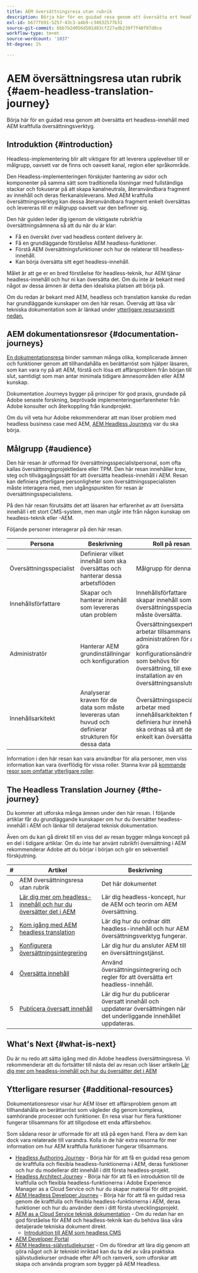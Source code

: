 ```yaml
---
title: AEM översättningsresa utan rubrik
description: Börja här för en guidad resa genom att översätta ert headless-innehåll med AEM kraftfulla översättningsverktyg.
exl-id: b677f691-5257-43c3-a4b9-c34932577b31
source-git-commit: 6bb7b2d056d501d83cf227adb239f7f40f87d0ce
workflow-type: tm+mt
source-wordcount: '1037'
ht-degree: 1%

---
```


# AEM översättningsresa utan rubrik {#aem-headless-translation-journey}

Börja här för en guidad resa genom att översätta ert headless-innehåll med AEM kraftfulla översättningsverktyg.

## Introduktion {#introduction}

Headless-implementering blir allt viktigare för att leverera upplevelser till er målgrupp, oavsett var de finns och oavsett kanal, region eller språkområde.

Den Headless-implementeringen förskjuter hantering av sidor och komponenter på samma sätt som traditionella lösningar med fullständiga stackar och fokuserar på att skapa kanalneutrala, återanvändbara fragment av innehåll och deras flerkanalsleverans. Med AEM kraftfulla översättningsverktyg kan dessa återanvändbara fragment enkelt översättas och levereras till er målgrupp oavsett var den befinner sig.

Den här guiden leder dig igenom de viktigaste rubrikfria översättningsämnena så att du när du är klar:

* Få en översikt över vad headless content delivery är.
* Få en grundläggande förståelse AEM headless-funktioner.
* Förstå AEM översättningsfunktioner och hur de relaterar till headless-innehåll.
* Kan börja översätta sitt eget headless-innehåll.

Målet är att ge er en bred förståelse för headless-teknik, hur AEM tjänar headless-innehåll och hur ni kan översätta det. Om du inte är bekant med något av dessa ämnen är detta den idealiska platsen att börja på.

Om du redan är bekant med AEM, headless och translation kanske du redan har grundläggande kunskaper om den här resan. Överväg att läsa vår tekniska dokumentation som är länkad under [ytterligare resursavsnitt nedan.](#additional-resources)

## AEM dokumentationsresor {#documentation-journeys}

[En dokumentationsresa](/help/journey-documentation/documentation-journeys.md) binder samman många olika, komplicerade ämnen och funktioner genom att tillhandahålla en berättarröst som hjälper läsaren, som kan vara ny på att AEM, förstå och lösa ett affärsproblem från början till slut, samtidigt som man antar minimala tidigare ämnesområden eller AEM kunskap.

Dokumentation Journeys bygger på principer för god praxis, grundade på Adobe senaste forskning, beprövade implementeringserfarenheter från Adobe konsulter och återkoppling från kundprojekt.

Om du vill veta hur Adobe rekommenderar att man löser problem med headless business case med AEM, [AEM Headless Journeys](/help/journey-documentation/documentation-journeys.md) var du ska börja.

## Målgrupp {#audience}

Den här resan är utformad för översättningsspecialistpersonal, som ofta kallas översättningsprojektledare eller TPM. Den här resan innehåller krav, steg och tillvägagångssätt för att översätta headless-innehåll i AEM. Resan kan definiera ytterligare personligheter som översättningsspecialisten måste interagera med, men utgångspunkten för resan är översättningsspecialistens.

På den här resan förutsätts det att läsaren har erfarenhet av att översätta innehåll i ett stort CMS-system, men man utgår inte från någon kunskap om headless-teknik eller -AEM.

Följande personer interagerar på den här resan.

| Persona | Beskrivning | Roll på resan |
|---|---|---|
| Översättningsspecialist | Definierar vilket innehåll som ska översättas och hanterar dessa arbetsflöden | Målgrupp för denna resa |
| Innehållsförfattare | Skapar och hanterar innehåll som levereras utan problem | Innehållsförfattare skapar innehåll som översättningsspecialisten måste översätta. |
| Administratör | Hanterar AEM grundinställningar och konfiguration | Översättningsexperten arbetar tillsammans med administratören för att göra konfigurationsändringar som behövs för översättning, till exempel installation av en översättningsanslutning. |
| Innehållsarkitekt | Analyserar kraven för de data som måste levereras utan huvud och definierar strukturen för dessa data | Översättningsspecialister arbetar med innehållsarkitekten för att definiera hur innehållet ska ordnas så att det enkelt kan översättas. |

Information i den här resan kan vara användbar för alla personer, men viss information kan vara överflödig för vissa roller. Stanna kvar på [kommande resor som omfattar ytterligare roller](/help/journey-documentation/documentation-journeys.md#journeys).

## The Headless Translation Journey {#the-journey}

Du kommer att utforska många ämnen under den här resan. I följande artiklar får du grundläggande kunskaper om hur du översätter headless-innehåll i AEM och länkar till detaljerad teknisk dokumentation.

Även om du kan gå direkt till en viss del av resan bygger många koncept på en del i tidigare artiklar. Om du inte har använt rubrikfri översättning i AEM rekommenderar Adobe att du börjar i början och gör en sekventiell förskjutning.

| # | Artikel | Beskrivning |
|---|---|---|
| 0 | AEM översättningsresa utan rubrik | Det här dokumentet |
| 1 | [Lär dig mer om headless-innehåll och hur du översätter det i AEM](learn-about.md) | Lär dig headless-koncept, hur de AEM och teorin om AEM översättning. |
| 2 | [Kom igång med AEM headless translation](getting-started.md) | Lär dig hur du ordnar ditt headless-innehåll och hur AEM översättningsverktyg fungerar. |
| 3 | [Konfigurera översättningsintegrering](configure-connector.md) | Lär dig hur du ansluter AEM till en översättningstjänst. |
| 4 | [Översätta innehåll](translate-content.md) | Använd översättningsintegrering och regler för att översätta ert headless-innehåll. |
| 5 | [Publicera översatt innehåll](publish-content.md) | Lär dig hur du publicerar översatt innehåll och uppdaterar översättningen när det underliggande innehållet uppdateras. |

## What&#39;s Next {#what-is-next}

Du är nu redo att sätta igång med din Adobe headless översättningsresa. Vi rekommenderar att du fortsätter till nästa del av resan och läser artikeln [Lär dig mer om headless-innehåll och hur du översätter det i AEM](learn-about.md)

## Ytterligare resurser {#additional-resources}

Dokumentationsresor visar hur AEM löser ett affärsproblem genom att tillhandahålla en berättarröst som vägleder dig genom komplexa, samhörande processer och funktioner. En resa visar hur flera funktioner fungerar tillsammans för att tillgodose ett enda affärsbehov.

Som sådana resor är utformade för att stå på egen hand. Flera av dem kan dock vara relaterade till varandra. Kolla in de här extra resorna för mer information om hur AEM kraftfulla funktioner fungerar tillsammans.

* [Headless Authoring Journey](/help/journey-headless/author/overview.md) - Börja här för att få en guidad resa genom de kraftfulla och flexibla headless-funktionerna i AEM, deras funktioner och hur du modellerar ditt innehåll i ditt första headless-projekt.
* [Headless Architect Journey](/help/journey-headless/architect/overview.md) - Börja här för att få en introduktion till de kraftfulla och flexibla headless-funktionerna i Adobe Experience Manager as a Cloud Service och hur du skapar material för ditt projekt.
* [AEM Headless Developer Journey](/help/journey-headless/developer/overview.md) - Börja här för att få en guidad resa genom de kraftfulla och flexibla headless-funktionerna i AEM, deras funktioner och hur du använder dem i ditt första utvecklingsprojekt.
* [AEM as a Cloud Service teknisk dokumentation](https://experienceleague.adobe.com/docs/experience-manager-cloud-service.html) - Om du redan har en god förståelse för AEM och headless-teknik kan du behöva läsa våra detaljerade tekniska dokument direkt.
   * [Introduktion till AEM som headless CMS](/help/headless/introduction.md)
* [AEM Developer Portal](https://experienceleague.adobe.com/landing/experience-manager/headless/developer.html)
* [AEM Headless-självstudiekurser](https://experienceleague.adobe.com/docs/experience-manager-learn/getting-started-with-aem-headless/overview.html) - Om du föredrar att lära dig genom att göra något och är tekniskt inriktad kan du ta del av våra praktiska självstudiekurser ordnade efter API och ramverk, som utforskar att skapa och använda program som bygger på AEM Headless.
